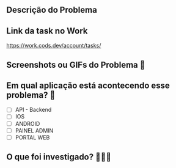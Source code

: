 ## Descrição do Problema

<!-- explicação do que está acontecendo com o app-->

## Link da task no Work

<!-- cole aqui o link da tarefa criada no work -->

https://work.cods.dev/account/tasks/

## Screenshots ou GIFs do Problema 📸

<!-- screenshots, vídeos e GIFs da funcionalidade -->
<!-- Evidência da PR -->

## Em qual aplicação está acontecendo esse problema? 🚨

- [ ] API - Backend
- [ ] IOS
- [ ] ANDROID
- [ ] PAINEL ADMIN
- [ ] PORTAL WEB

## O que foi investigado? 🕵🏻‍♂️

 <!-- Descreve uma possível solução do que foi investigado e que você pode resolver -->

